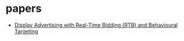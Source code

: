 # papers

* [Display Advertising with Real-Time Bidding (RTB) and Behavioural Targeting](https://github.com/artem-panin/papers/blob/master/Display%20Advertising%20with%20Real-Time%20Bidding%20(RTB)%20and%20Behavioural%20Targeting.pdf)
